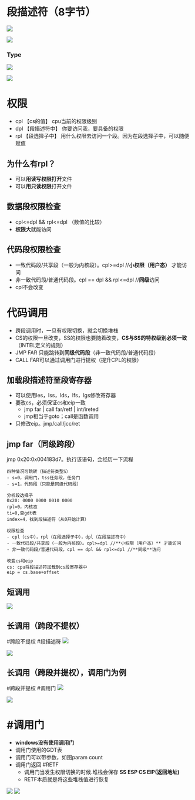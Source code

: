 


# 段描述符（8字节）
![](../../photo/Pasted%20image%2020221207195838.png)

![](../../photo/Pasted%20image%2020221207095404.png)
### Type
![](../../photo/Pasted%20image%2020221207111918.png)

![](../../photo/Pasted%20image%2020221207112039.png)

# 权限
- cpl 【cs的值】 cpu当前的权限级别
- dpl 【段描述符中】 你要访问我，要具备的权限
- rpl 【段选择子中】 用什么权限去访问一个段。因为在段选择子中，可以随便赋值

## 为什么有rpl？
- 可以**用读写权限打开**文件
- 可以**用只读权限**打开文件

## 数据段权限检查
- cpl<=dpl && rpl<=dpl （数值的比较）
- **权限大**就能访问

## 代码段权限检查
- 一致代码段/共享段（一般为内核段）。cpl>=dpl //**小权限（用户态）** 才能访问
- 非一致代码段/普通代码段。cpl == dpl && rpl<=dpl //**同级**访问
- cpl不会改变

# 代码调用
- 跨段调用时，一旦有权限切换，就会切换堆栈
- CS的权限一旦改变，SS的权限也要随着改变，**CS与SS的特权级别必须一致**（INTEL定义的规则）
- JMP FAR 只能跳转到**同级代码段**（非一致代码段/普通代码段）
- CALL FAR可以通过调用门进行提权（提升CPL的权限）

## 加载段描述符至段寄存器
- 可以使用les，lss，lds，lfs，lgs修改寄存器
- 要改cs，必须保证cs和eip一致
	- jmp far | call far/retf | int/ireted
	- jmp相当于goto；call是函数调用
- 只修改eip。jmp/call/jcc/ret 

## jmp far（同级跨段）
jmp 0x20:0x004183d7。执行该语句，会经历一下流程
```
四种情况可跳转（描述符类型S）
- s=0，调用门，tss任务段，任务门
- s=1，代码段（只能是同级代码段）

分析段选择子
0x20: 0000 0000 0010 0000
rpl=0，内核态
ti=0,查gdt表
index=4，找到段描述符（从0开始计算）

权限检查
- cpl（cs中），rpl（在段选择子中），dpl（在段描述符中）
- 一致代码段/共享段（一般为内核段）。cpl>=dpl //**小权限（用户态）** 才能访问
- 非一致代码段/普通代码段。cpl == dpl && rpl<=dpl //**同级**访问

改变cs和eip
cs: cpu将段描述符加载到cs段寄存器中
eip = cs.base+offset
```

## 短调用
![](../../photo/Pasted%20image%2020221207175703.png)

## 长调用（跨段不提权）
#跨段不提权 #段描述符
![](../../photo/Pasted%20image%2020221207182823.png)

![](../../photo/Pasted%20image%2020221207205603.png)

## 长调用（跨段并提权），调用门为例
#跨段并提权 #调用门
![](../../photo/Pasted%20image%2020221207183517.png)

![](../../photo/Pasted%20image%2020221207220637.png)
# #调用门
- **windows没有使用调用门**
- 调用门使用的GDT表
- 调用门可以带参数，如图param count
- 调用门返回 #RETF
	- 调用门当发生权限切换的时候.堆栈会保存 **SS ESP CS EIP(返回地址)**
	- RETF本质就是将这些堆栈值进行恢复

![](../../photo/Pasted%20image%2020221207221355.png)
![](../../photo/Pasted%20image%2020221207221554.png)